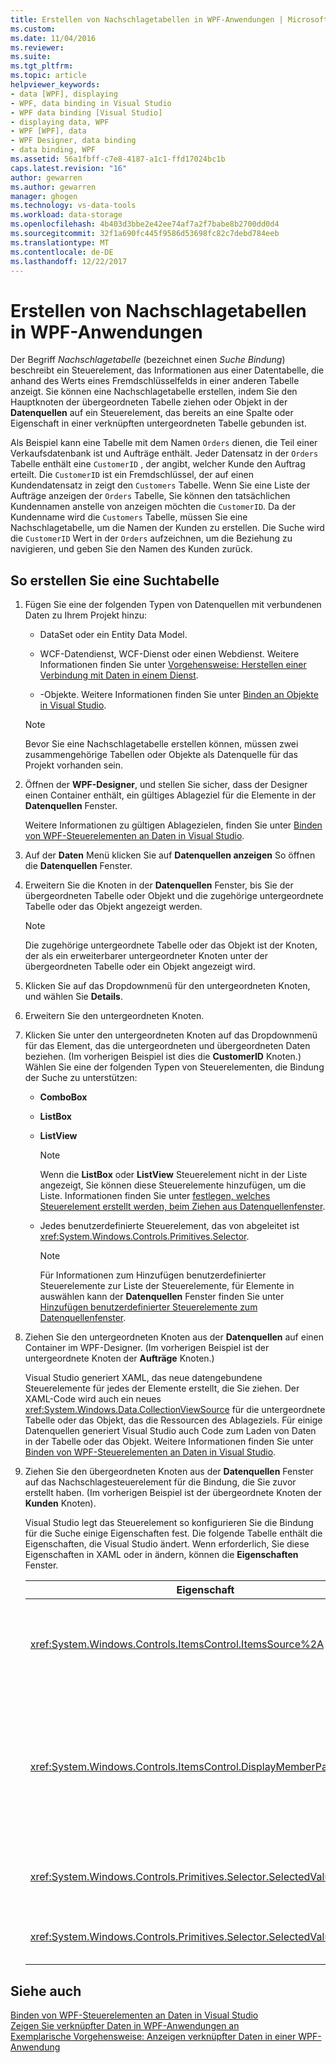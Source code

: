 ```yaml
---
title: Erstellen von Nachschlagetabellen in WPF-Anwendungen | Microsoft Docs
ms.custom: 
ms.date: 11/04/2016
ms.reviewer: 
ms.suite: 
ms.tgt_pltfrm: 
ms.topic: article
helpviewer_keywords:
- data [WPF], displaying
- WPF, data binding in Visual Studio
- WPF data binding [Visual Studio]
- displaying data, WPF
- WPF [WPF], data
- WPF Designer, data binding
- data binding, WPF
ms.assetid: 56a1fbff-c7e8-4187-a1c1-ffd17024bc1b
caps.latest.revision: "16"
author: gewarren
ms.author: gewarren
manager: ghogen
ms.technology: vs-data-tools
ms.workload: data-storage
ms.openlocfilehash: 4b403d3bbe2e42ee74af7a2f7babe8b2700dd0d4
ms.sourcegitcommit: 32f1a690fc445f9586d53698fc82c7debd784eeb
ms.translationtype: MT
ms.contentlocale: de-DE
ms.lasthandoff: 12/22/2017
---
```

# <a name="create-lookup-tables-in-wpf-applications"></a>Erstellen von Nachschlagetabellen in WPF-Anwendungen
Der Begriff *Nachschlagetabelle* (bezeichnet einen *Suche Bindung*) beschreibt ein Steuerelement, das Informationen aus einer Datentabelle, die anhand des Werts eines Fremdschlüsselfelds in einer anderen Tabelle anzeigt. Sie können eine Nachschlagetabelle erstellen, indem Sie den Hauptknoten der übergeordneten Tabelle ziehen oder Objekt in der **Datenquellen** auf ein Steuerelement, das bereits an eine Spalte oder Eigenschaft in einer verknüpften untergeordneten Tabelle gebunden ist.  
  
Als Beispiel kann eine Tabelle mit dem Namen `Orders` dienen, die Teil einer Verkaufsdatenbank ist und Aufträge enthält. Jeder Datensatz in der `Orders` Tabelle enthält eine `CustomerID` , der angibt, welcher Kunde den Auftrag erteilt. Die `CustomerID` ist ein Fremdschlüssel, der auf einen Kundendatensatz in zeigt den `Customers` Tabelle. Wenn Sie eine Liste der Aufträge anzeigen der `Orders` Tabelle, Sie können den tatsächlichen Kundennamen anstelle von anzeigen möchten die `CustomerID`. Da der Kundenname wird die `Customers` Tabelle, müssen Sie eine Nachschlagetabelle, um die Namen der Kunden zu erstellen. Die Suche wird die `CustomerID` Wert in der `Orders` aufzeichnen, um die Beziehung zu navigieren, und geben Sie den Namen des Kunden zurück.  
  
## <a name="to-create-a-lookup-table"></a>So erstellen Sie eine Suchtabelle  
  
1.  Fügen Sie eine der folgenden Typen von Datenquellen mit verbundenen Daten zu Ihrem Projekt hinzu:  
  
    -   DataSet oder ein Entity Data Model. 
  
    -   WCF-Datendienst, WCF-Dienst oder einen Webdienst. Weitere Informationen finden Sie unter [Vorgehensweise: Herstellen einer Verbindung mit Daten in einem Dienst](../data-tools/how-to-connect-to-data-in-a-service.md).  
  
    -   -Objekte. Weitere Informationen finden Sie unter [Binden an Objekte in Visual Studio](bind-objects-in-visual-studio.md).  
  
    > [!NOTE]
    >  Bevor Sie eine Nachschlagetabelle erstellen können, müssen zwei zusammengehörige Tabellen oder Objekte als Datenquelle für das Projekt vorhanden sein.  
  
2.  Öffnen der **WPF-Designer**, und stellen Sie sicher, dass der Designer einen Container enthält, ein gültiges Ablageziel für die Elemente in der **Datenquellen** Fenster.  
  
     Weitere Informationen zu gültigen Ablagezielen, finden Sie unter [Binden von WPF-Steuerelementen an Daten in Visual Studio](../data-tools/bind-wpf-controls-to-data-in-visual-studio.md).  
  
3.  Auf der **Daten** Menü klicken Sie auf **Datenquellen anzeigen** So öffnen die **Datenquellen** Fenster.  
  
4.  Erweitern Sie die Knoten in der **Datenquellen** Fenster, bis Sie der übergeordneten Tabelle oder Objekt und die zugehörige untergeordnete Tabelle oder das Objekt angezeigt werden.  
  
    > [!NOTE]
    >  Die zugehörige untergeordnete Tabelle oder das Objekt ist der Knoten, der als ein erweiterbarer untergeordneter Knoten unter der übergeordneten Tabelle oder ein Objekt angezeigt wird.  
  
5.  Klicken Sie auf das Dropdownmenü für den untergeordneten Knoten, und wählen Sie **Details**.  
  
6.  Erweitern Sie den untergeordneten Knoten.  
  
7.  Klicken Sie unter den untergeordneten Knoten auf das Dropdownmenü für das Element, das die untergeordneten und übergeordneten Daten beziehen. (Im vorherigen Beispiel ist dies die **CustomerID** Knoten.) Wählen Sie eine der folgenden Typen von Steuerelementen, die Bindung der Suche zu unterstützen:  
  
    -   **ComboBox**  
  
    -   **ListBox**  
  
    -   **ListView**  
  
        > [!NOTE]
        >  Wenn die **ListBox** oder **ListView** Steuerelement nicht in der Liste angezeigt, Sie können diese Steuerelemente hinzufügen, um die Liste. Informationen finden Sie unter [festlegen, welches Steuerelement erstellt werden, beim Ziehen aus Datenquellenfenster](../data-tools/set-the-control-to-be-created-when-dragging-from-the-data-sources-window.md).  
  
    -   Jedes benutzerdefinierte Steuerelement, das von abgeleitet ist <xref:System.Windows.Controls.Primitives.Selector>.  
  
        > [!NOTE]
        >  Für Informationen zum Hinzufügen benutzerdefinierter Steuerelemente zur Liste der Steuerelemente, für Elemente in auswählen kann der **Datenquellen** Fenster finden Sie unter [Hinzufügen benutzerdefinierter Steuerelemente zum Datenquellenfenster](../data-tools/add-custom-controls-to-the-data-sources-window.md).  
  
8.  Ziehen Sie den untergeordneten Knoten aus der **Datenquellen** auf einen Container im WPF-Designer. (Im vorherigen Beispiel ist der untergeordnete Knoten der **Aufträge** Knoten.)  
  
     Visual Studio generiert XAML, das neue datengebundene Steuerelemente für jedes der Elemente erstellt, die Sie ziehen. Der XAML-Code wird auch ein neues <xref:System.Windows.Data.CollectionViewSource> für die untergeordnete Tabelle oder das Objekt, das die Ressourcen des Ablageziels. Für einige Datenquellen generiert Visual Studio auch Code zum Laden von Daten in der Tabelle oder das Objekt. Weitere Informationen finden Sie unter [Binden von WPF-Steuerelementen an Daten in Visual Studio](../data-tools/bind-wpf-controls-to-data-in-visual-studio.md).  
  
9. Ziehen Sie den übergeordneten Knoten aus der **Datenquellen** Fenster auf das Nachschlagesteuerelement für die Bindung, die Sie zuvor erstellt haben. (Im vorherigen Beispiel ist der übergeordnete Knoten der **Kunden** Knoten).  
  
     Visual Studio legt das Steuerelement so konfigurieren Sie die Bindung für die Suche einige Eigenschaften fest. Die folgende Tabelle enthält die Eigenschaften, die Visual Studio ändert. Wenn erforderlich, Sie diese Eigenschaften in XAML oder in ändern, können die **Eigenschaften** Fenster.  
  
    |Eigenschaft|Erklärung der Einstellung|  
    |--------------|----------------------------|  
    |<xref:System.Windows.Controls.ItemsControl.ItemsSource%2A>|Diese Eigenschaft gibt die Auflistung oder die Bindung, die verwendet wird, um die Daten abzurufen, die im Steuerelement angezeigt wird. Visual Studio legt diese Eigenschaft auf die <xref:System.Windows.Data.CollectionViewSource> für die übergeordneten Daten, die Sie an das Steuerelement gezogen haben.|  
    |<xref:System.Windows.Controls.ItemsControl.DisplayMemberPath%2A>|Diese Eigenschaft gibt den Pfad des Datenelements, das im Steuerelement angezeigt wird. Visual Studio legt diese Eigenschaft auf die erste Spalte oder Eigenschaft in den übergeordneten Daten nach dem Primärschlüssel, der einen String-Datentyp aufweist.<br /><br /> Wenn Sie eine andere Spalte oder Eigenschaft in den übergeordneten Daten anzeigen möchten, ändern Sie diese Eigenschaft auf den Pfad einer anderen Eigenschaft.|  
    |<xref:System.Windows.Controls.Primitives.Selector.SelectedValue%2A>|Visual Studio bindet diese Eigenschaft an die Spalte oder Eigenschaft der untergeordneten Daten, die Sie in den Designer gezogen haben. Dies ist der Fremdschlüssel für die übergeordneten Daten.|  
    |<xref:System.Windows.Controls.Primitives.Selector.SelectedValuePath%2A>|Visual Studio legt diese Eigenschaft den Pfad der Spalte oder Eigenschaft der untergeordneten Daten, die der Fremdschlüssel für die übergeordneten Daten ist.|  
  
## <a name="see-also"></a>Siehe auch
[Binden von WPF-Steuerelementen an Daten in Visual Studio](../data-tools/bind-wpf-controls-to-data-in-visual-studio.md)   
[Zeigen Sie verknüpfter Daten in WPF-Anwendungen an](../data-tools/display-related-data-in-wpf-applications.md)   
[Exemplarische Vorgehensweise: Anzeigen verknüpfter Daten in einer WPF-Anwendung](../data-tools/display-related-data-in-wpf-applications.md)